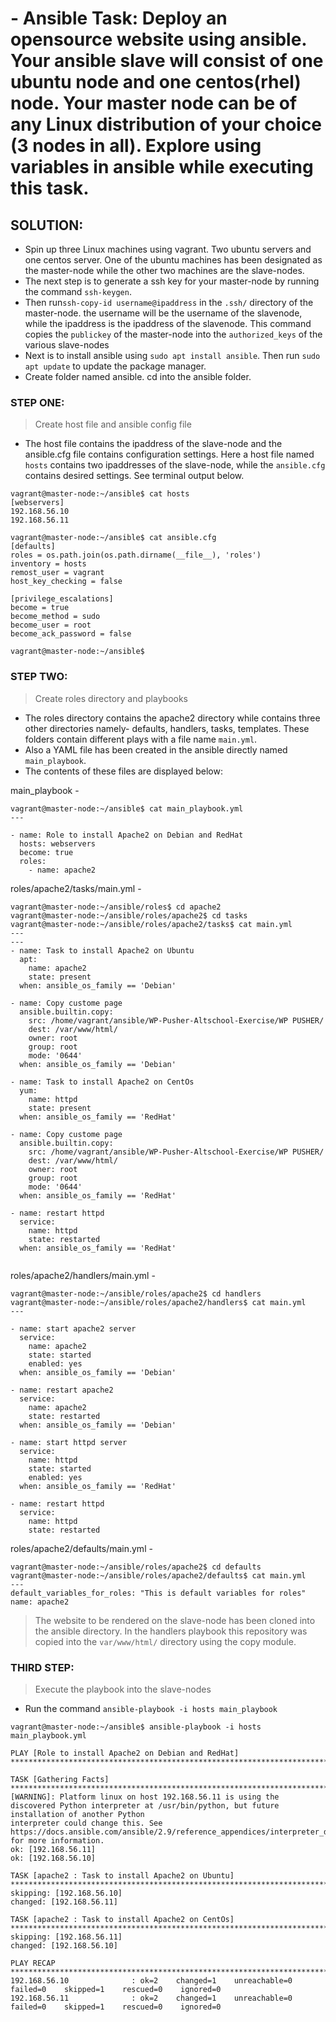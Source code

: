 # - Ansible Task: Deploy an opensource website using ansible. Your ansible slave will consist of one ubuntu node and one centos(rhel) node. Your master node can be of any Linux distribution of your choice (3 nodes in all). Explore using variables in ansible while executing this task.
## SOLUTION:
* Spin up three Linux machines using vagrant. Two ubuntu servers and one centos server. One of the ubuntu machines has been designated as the master-node while the other two machines are the slave-nodes.
* The next step is to generate a ssh key for your master-node by running the command `ssh-keygen`. 
* Then run`ssh-copy-id username@ipaddress` in the `.ssh/` directory of the master-node. the username will be the username of the slavenode, while the ipaddress is the ipaddress of the slavenode. This command copies the `publickey` of the master-node into the `authorized_keys` of the various slave-nodes
* Next is to install ansible using `sudo apt install ansible`. Then run `sudo apt update` to update the package manager.
* Create folder named ansible. cd into the ansible folder.

### STEP ONE:
>Create host file and ansible config file
* The host file contains the ipaddress of the slave-node and the ansible.cfg file contains configuration settings. Here a host file named `hosts` contains two ipaddresses of the slave-node, while the `ansible.cfg` contains desired settings. See terminal output below.
```
vagrant@master-node:~/ansible$ cat hosts
[webservers]
192.168.56.10
192.168.56.11

vagrant@master-node:~/ansible$ cat ansible.cfg
[defaults]
roles = os.path.join(os.path.dirname(__file__), 'roles')
inventory = hosts
remost_user = vagrant
host_key_checking = false

[privilege_escalations]
become = true
become_method = sudo
become_user = root
become_ack_password = false

vagrant@master-node:~/ansible$ 

```
### STEP TWO: 
> Create roles directory and playbooks
* The roles directory contains the apache2 directory while contains three other directories namely- defaults, handlers, tasks, templates. These folders contain different plays with a file name `main.yml`.
* Also a YAML file has been created in the ansible directly named `main_playbook`.
* The contents of these files are displayed below:

main_playbook -

```
vagrant@master-node:~/ansible$ cat main_playbook.yml 
---

- name: Role to install Apache2 on Debian and RedHat
  hosts: webservers
  become: true
  roles:
    - name: apache2

```
roles/apache2/tasks/main.yml -

```
vagrant@master-node:~/ansible/roles$ cd apache2
vagrant@master-node:~/ansible/roles/apache2$ cd tasks
vagrant@master-node:~/ansible/roles/apache2/tasks$ cat main.yml 
---
---
- name: Task to install Apache2 on Ubuntu
  apt:
    name: apache2
    state: present
  when: ansible_os_family == 'Debian'

- name: Copy custome page
  ansible.builtin.copy:
    src: /home/vagrant/ansible/WP-Pusher-Altschool-Exercise/WP PUSHER/
    dest: /var/www/html/
    owner: root
    group: root
    mode: '0644'
  when: ansible_os_family == 'Debian'

- name: Task to install Apache2 on CentOs
  yum:
    name: httpd
    state: present
  when: ansible_os_family == 'RedHat'

- name: Copy custome page
  ansible.builtin.copy:
    src: /home/vagrant/ansible/WP-Pusher-Altschool-Exercise/WP PUSHER/
    dest: /var/www/html/
    owner: root
    group: root
    mode: '0644'
  when: ansible_os_family == 'RedHat'

- name: restart httpd
  service: 
    name: httpd
    state: restarted
  when: ansible_os_family == 'RedHat'
  
```
roles/apache2/handlers/main.yml -

```
vagrant@master-node:~/ansible/roles/apache2$ cd handlers
vagrant@master-node:~/ansible/roles/apache2/handlers$ cat main.yml 
---

- name: start apache2 server
  service:
    name: apache2
    state: started
    enabled: yes
  when: ansible_os_family == 'Debian'

- name: restart apache2
  service: 
    name: apache2
    state: restarted
  when: ansible_os_family == 'Debian'

- name: start httpd server
  service:
    name: httpd
    state: started
    enabled: yes
  when: ansible_os_family == 'RedHat'

- name: restart httpd
  service: 
    name: httpd
    state: restarted

```


roles/apache2/defaults/main.yml -

```
vagrant@master-node:~/ansible/roles/apache2$ cd defaults
vagrant@master-node:~/ansible/roles/apache2/defaults$ cat main.yml 
---
default_variables_for_roles: "This is default variables for roles"
name: apache2

```
> The website to be rendered on the slave-node has been cloned into the ansible directory. In the handlers playbook this repository was copied into the `var/www/html/` directory using the copy module.

### THIRD STEP:
> Execute the playbook into the slave-nodes
* Run the command `ansible-playbook -i hosts main_playbook`

```
vagrant@master-node:~/ansible$ ansible-playbook -i hosts main_playbook.yml

PLAY [Role to install Apache2 on Debian and RedHat] ********************************************************************************************************

TASK [Gathering Facts] *************************************************************************************************************************************
[WARNING]: Platform linux on host 192.168.56.11 is using the discovered Python interpreter at /usr/bin/python, but future installation of another Python
interpreter could change this. See https://docs.ansible.com/ansible/2.9/reference_appendices/interpreter_discovery.html for more information.
ok: [192.168.56.11]
ok: [192.168.56.10]

TASK [apache2 : Task to install Apache2 on Ubuntu] *********************************************************************************************************
skipping: [192.168.56.10]
changed: [192.168.56.11]

TASK [apache2 : Task to install Apache2 on CentOs] *********************************************************************************************************
skipping: [192.168.56.11]
changed: [192.168.56.10]

PLAY RECAP *************************************************************************************************************************************************
192.168.56.10              : ok=2    changed=1    unreachable=0    failed=0    skipped=1    rescued=0    ignored=0   
192.168.56.11              : ok=2    changed=1    unreachable=0    failed=0    skipped=1    rescued=0    ignored=0 

```

